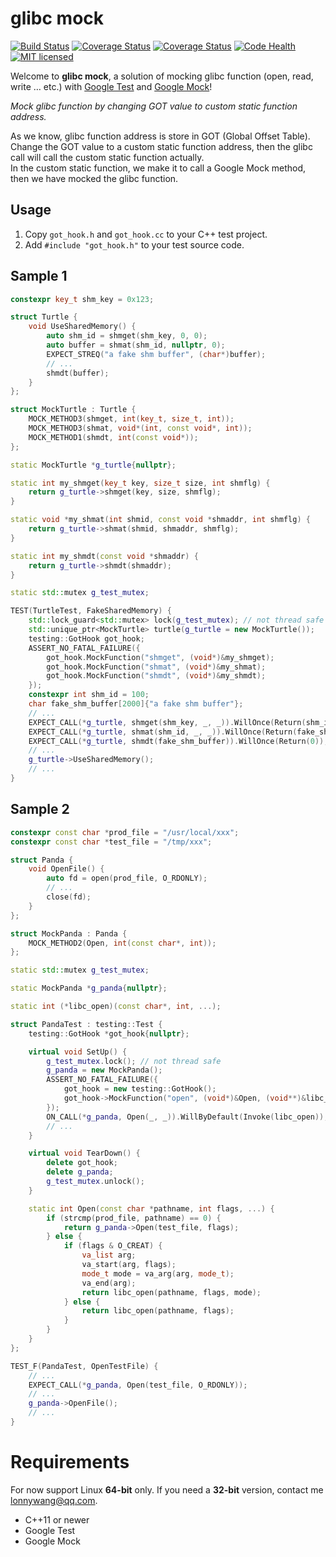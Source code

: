 # glibc mock

[![Build Status](https://travis-ci.org/lonnywang/glibcmock.svg?branch=master)](https://travis-ci.org/lonnywang/glibcmock)
[![Coverage Status](https://coveralls.io/repos/github/lonnywang/glibcmock/badge.svg?branch=master)](https://coveralls.io/github/lonnywang/glibcmock?branch=master)
[![Coverage Status](https://img.shields.io/codecov/c/github/lonnywang/glibcmock/master.svg)](https://codecov.io/gh/lonnywang/glibcmock)
[![Code Health](https://landscape.io/github/lonnywang/glibcmock/master/landscape.svg?style=flat)](https://landscape.io/github/lonnywang/glibcmock/master)
[![MIT licensed](https://img.shields.io/badge/license-MIT-blue.svg)](../master/LICENSE)
  
Welcome to **glibc mock**, a solution of mocking glibc function (open, read, write … etc.) with [Google Test](https://github.com/google/googletest) and [Google Mock](https://github.com/google/googletest/blob/master/googlemock/README.md)!  
  
*Mock glibc function by changing GOT value to custom static function address.*  
  
As we know, glibc function address is store in GOT (Global Offset Table).  
Change the GOT value to a custom static function address, then the glibc call will call the custom static function actually.  
In the custom static function, we make it to call a Google Mock method, then we have mocked the glibc function.

## Usage
1. Copy `got_hook.h` and `got_hook.cc` to your C++ test project.
2. Add `#include "got_hook.h"` to your test source code.

## Sample 1

```c++  
constexpr key_t shm_key = 0x123;

struct Turtle {
    void UseSharedMemory() {
        auto shm_id = shmget(shm_key, 0, 0);
        auto buffer = shmat(shm_id, nullptr, 0);
        EXPECT_STREQ("a fake shm buffer", (char*)buffer);
        // ...
        shmdt(buffer);
    }
};

struct MockTurtle : Turtle {
    MOCK_METHOD3(shmget, int(key_t, size_t, int));
    MOCK_METHOD3(shmat, void*(int, const void*, int));
    MOCK_METHOD1(shmdt, int(const void*));
};

static MockTurtle *g_turtle{nullptr};

static int my_shmget(key_t key, size_t size, int shmflg) {
    return g_turtle->shmget(key, size, shmflg);
}

static void *my_shmat(int shmid, const void *shmaddr, int shmflg) {
    return g_turtle->shmat(shmid, shmaddr, shmflg);
}

static int my_shmdt(const void *shmaddr) {
    return g_turtle->shmdt(shmaddr);
}

static std::mutex g_test_mutex;

TEST(TurtleTest, FakeSharedMemory) {
    std::lock_guard<std::mutex> lock(g_test_mutex); // not thread safe
    std::unique_ptr<MockTurtle> turtle(g_turtle = new MockTurtle());
    testing::GotHook got_hook;
    ASSERT_NO_FATAL_FAILURE({
        got_hook.MockFunction("shmget", (void*)&my_shmget);
        got_hook.MockFunction("shmat", (void*)&my_shmat);
        got_hook.MockFunction("shmdt", (void*)&my_shmdt);
    });
    constexpr int shm_id = 100;
    char fake_shm_buffer[2000]{"a fake shm buffer"};
    // ...
    EXPECT_CALL(*g_turtle, shmget(shm_key, _, _)).WillOnce(Return(shm_id));
    EXPECT_CALL(*g_turtle, shmat(shm_id, _, _)).WillOnce(Return(fake_shm_buffer));
    EXPECT_CALL(*g_turtle, shmdt(fake_shm_buffer)).WillOnce(Return(0));
    // ...
    g_turtle->UseSharedMemory();
    // ...
}
```  

## Sample 2
```c++  
constexpr const char *prod_file = "/usr/local/xxx";
constexpr const char *test_file = "/tmp/xxx";

struct Panda {
    void OpenFile() {
        auto fd = open(prod_file, O_RDONLY);
        // ...
        close(fd);
    }
};

struct MockPanda : Panda {
    MOCK_METHOD2(Open, int(const char*, int));
};

static std::mutex g_test_mutex;

static MockPanda *g_panda{nullptr};

static int (*libc_open)(const char*, int, ...);

struct PandaTest : testing::Test {
    testing::GotHook *got_hook{nullptr};

    virtual void SetUp() {
        g_test_mutex.lock(); // not thread safe
        g_panda = new MockPanda();
        ASSERT_NO_FATAL_FAILURE({
            got_hook = new testing::GotHook();
            got_hook->MockFunction("open", (void*)&Open, (void**)&libc_open);
        });
        ON_CALL(*g_panda, Open(_, _)).WillByDefault(Invoke(libc_open));
        // ...
    }

    virtual void TearDown() {
        delete got_hook;
        delete g_panda;
        g_test_mutex.unlock();
    }

    static int Open(const char *pathname, int flags, ...) {
        if (strcmp(prod_file, pathname) == 0) {
            return g_panda->Open(test_file, flags);
        } else {
            if (flags & O_CREAT) {
                va_list arg;
                va_start(arg, flags);
                mode_t mode = va_arg(arg, mode_t);
                va_end(arg);
                return libc_open(pathname, flags, mode);
            } else {
                return libc_open(pathname, flags);
            }
        }
    }
};

TEST_F(PandaTest, OpenTestFile) {
    // ...
    EXPECT_CALL(*g_panda, Open(test_file, O_RDONLY));
    // ...
    g_panda->OpenFile();
    // ...
}
```  

# Requirements
For now support Linux **64-bit** only. If you need a **32-bit** version, contact me [lonnywang@qq.com](mailto:lonnywang@qq.com).
  * C++11 or newer
  * Google Test
  * Google Mock
